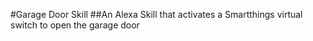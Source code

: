 #Garage Door Skill
##An Alexa Skill that activates a Smartthings virtual switch to open the garage door